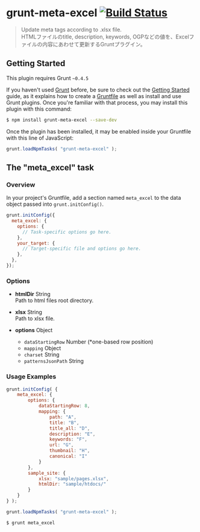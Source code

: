 # grunt-meta-excel [![Build Status](https://travis-ci.org/daikiueda/grunt-meta-excel.svg?branch=master)](https://travis-ci.org/daikiueda/grunt-meta-excel)

> Update meta tags according to .xlsx file.  
> HTMLファイルのtitle, description, keywords, OGPなどの値を、Excelファイルの内容にあわせて更新するGruntプラグイン。

## Getting Started
This plugin requires Grunt `~0.4.5`

If you haven't used [Grunt](http://gruntjs.com/) before, be sure to check out the [Getting Started](http://gruntjs.com/getting-started) guide, as it explains how to create a [Gruntfile](http://gruntjs.com/sample-gruntfile) as well as install and use Grunt plugins. Once you're familiar with that process, you may install this plugin with this command:

```Bash
$ npm install grunt-meta-excel --save-dev
```

Once the plugin has been installed, it may be enabled inside your Gruntfile with this line of JavaScript:

```JavaScript
grunt.loadNpmTasks( "grunt-meta-excel" );
```

## The "meta_excel" task

### Overview
In your project's Gruntfile, add a section named `meta_excel` to the data object passed into `grunt.initConfig()`.

```JavaScript
grunt.initConfig({
  meta_excel: {
    options: {
      // Task-specific options go here.
    },
    your_target: {
      // Target-specific file and options go here.
    },
  },
});
```

### Options

* __htmlDir__ String  
  Path to html files root directory.

* __xlsx__ String  
  Path to xlsx file.

* __options__ Object
  * `dataStartingRow` Number (*one-based row position)
  * `mapping` Object
  * `charset` String
  * `patternsJsonPath` String

### Usage Examples

```JavaScript
grunt.initConfig( {
    meta_excel: {
        options: {
            dataStartingRow: 8,
            mapping: {
                path: "A",
                title: "B",
                title_all: "D",
                description: "E",
                keywords: "F",
                url: "G",
                thumbnail: "H",
                canonical: "I"
            }
        },
        sample_site: {
            xlsx: "sample/pages.xlsx",
            htmlDir: "sample/htdocs/"
        }
    }
} );

grunt.loadNpmTasks( "grunt-meta-excel" );
```
```Bash
$ grunt meta_excel
```
